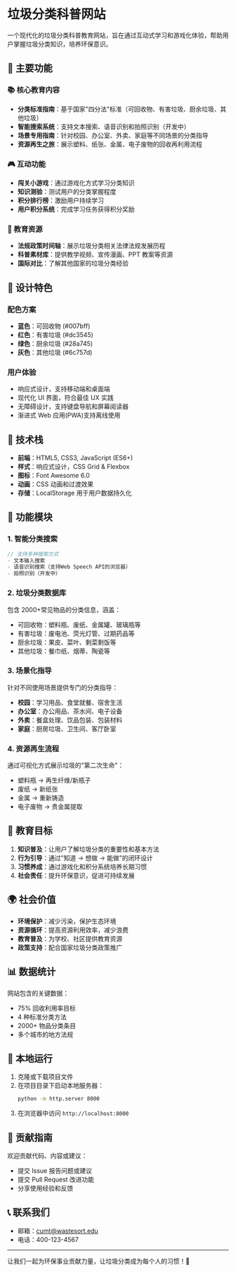 # 垃圾分类科普网站

一个现代化的垃圾分类科普教育网站，旨在通过互动式学习和游戏化体验，帮助用户掌握垃圾分类知识，培养环保意识。

## 🌟 主要功能

### 📚 核心教育内容

- **分类标准指南**：基于国家"四分法"标准（可回收物、有害垃圾、厨余垃圾、其他垃圾）
- **智能搜索系统**：支持文本搜索、语音识别和拍照识别（开发中）
- **场景专用指南**：针对校园、办公室、外卖、家庭等不同场景的分类指导
- **资源再生之旅**：展示塑料、纸张、金属、电子废物的回收再利用流程

### 🎮 互动功能

- **闯关小游戏**：通过游戏化方式学习分类知识
- **知识测验**：测试用户的分类掌握程度
- **积分排行榜**：激励用户持续学习
- **用户积分系统**：完成学习任务获得积分奖励

### 📖 教育资源

- **法规政策时间轴**：展示垃圾分类相关法律法规发展历程
- **科普素材库**：提供教学视频、宣传漫画、PPT 教案等资源
- **国际对比**：了解其他国家的垃圾分类经验

## 🎨 设计特色

### 配色方案

- **蓝色**：可回收物 (#007bff)
- **红色**：有害垃圾 (#dc3545)
- **绿色**：厨余垃圾 (#28a745)
- **灰色**：其他垃圾 (#6c757d)

### 用户体验

- 响应式设计，支持移动端和桌面端
- 现代化 UI 界面，符合最佳 UX 实践
- 无障碍设计，支持键盘导航和屏幕阅读器
- 渐进式 Web 应用(PWA)支持离线使用

## 🚀 技术栈

- **前端**：HTML5, CSS3, JavaScript (ES6+)
- **样式**：响应式设计，CSS Grid & Flexbox
- **图标**：Font Awesome 6.0
- **动画**：CSS 动画和过渡效果
- **存储**：LocalStorage 用于用户数据持久化

## 📱 功能模块

### 1. 智能分类搜索

```javascript
// 支持多种搜索方式
- 文本输入搜索
- 语音识别搜索（支持Web Speech API的浏览器）
- 拍照识别（开发中）
```

### 2. 垃圾分类数据库

包含 2000+常见物品的分类信息，涵盖：

- 可回收物：塑料瓶、废纸、金属罐、玻璃瓶等
- 有害垃圾：废电池、荧光灯管、过期药品等
- 厨余垃圾：果皮、菜叶、剩菜剩饭等
- 其他垃圾：餐巾纸、烟蒂、陶瓷等

### 3. 场景化指导

针对不同使用场景提供专门的分类指导：

- **校园**：学习用品、食堂就餐、宿舍生活
- **办公室**：办公用品、茶水间、电子设备
- **外卖**：餐盒处理、饮品包装、包装材料
- **家庭**：厨房垃圾、卫生间、客厅卧室

### 4. 资源再生流程

通过可视化方式展示垃圾的"第二次生命"：

- 塑料瓶 → 再生纤维/新瓶子
- 废纸 → 新纸张
- 金属 → 重新铸造
- 电子废物 → 贵金属提取

## 🎯 教育目标

1. **知识普及**：让用户了解垃圾分类的重要性和基本方法
2. **行为引导**：通过"知道 → 想做 → 能做"的闭环设计
3. **习惯养成**：通过游戏化和积分系统培养长期习惯
4. **社会责任**：提升环保意识，促进可持续发展

## 🌍 社会价值

- **环境保护**：减少污染，保护生态环境
- **资源循环**：提高资源利用效率，减少浪费
- **教育普及**：为学校、社区提供教育资源
- **政策支持**：配合国家垃圾分类政策推广

## 📊 数据统计

网站包含的关键数据：

- 75% 回收利用率目标
- 4 种标准分类方法
- 2000+ 物品分类条目
- 多个城市的地方法规

## 🔧 本地运行

1. 克隆或下载项目文件
2. 在项目目录下启动本地服务器：
   ```bash
   python -m http.server 8000
   ```
3. 在浏览器中访问 `http://localhost:8000`

## 🤝 贡献指南

欢迎贡献代码、内容或建议：

- 提交 Issue 报告问题或建议
- 提交 Pull Request 改进功能
- 分享使用经验和反馈

## 📞 联系我们

- 邮箱：cumt@wastesort.edu
- 电话：400-123-4567

---

让我们一起为环保事业贡献力量，让垃圾分类成为每个人的习惯！🌱
